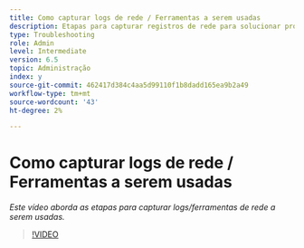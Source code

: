 ```yaml
---
title: Como capturar logs de rede / Ferramentas a serem usadas
description: Etapas para capturar registros de rede para solucionar problemas relacionados à rede
type: Troubleshooting
role: Admin
level: Intermediate
version: 6.5
topic: Administração
index: y
source-git-commit: 462417d384c4aa5d99110f1b8dadd165ea9b2a49
workflow-type: tm+mt
source-wordcount: '43'
ht-degree: 2%

---
```



# Como capturar logs de rede / Ferramentas a serem usadas

*Este vídeo aborda as etapas para capturar logs/ferramentas de rede a serem usadas.*

>[!VIDEO](https://video.tv.adobe.com/v/335491?quality=9&learn=on)